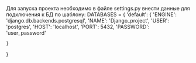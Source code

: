 Для запуска проекта необходимо в файле settings.py внести данные для подключения к БД по шаблону:
DATABASES = {
    'default': {
        'ENGINE': 'django.db.backends.postgresql',
        'NAME': 'Django_project',
        'USER': 'postgres',
        'HOST': 'localhost',
        'PORT': 5432,
        'PASSWORD': 'user_password'

    }
}